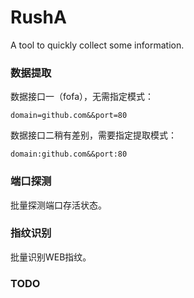 # RushA
A tool to quickly collect some information.
### 数据提取
数据接口一（fofa），无需指定模式：
```
domain=github.com&&port=80
```
数据接口二稍有差别，需要指定提取模式：
```
domain:github.com&&port:80
```
### 端口探测
批量探测端口存活状态。
### 指纹识别
批量识别WEB指纹。
### TODO
